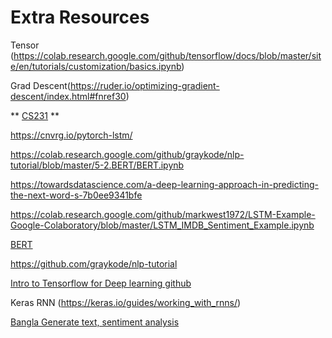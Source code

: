 # Extra Resources 

Tensor (https://colab.research.google.com/github/tensorflow/docs/blob/master/site/en/tutorials/customization/basics.ipynb)

Grad Descent(https://ruder.io/optimizing-gradient-descent/index.html#fnref30)

** [CS231](https://cs231n.github.io/neural-networks-3/) **

https://cnvrg.io/pytorch-lstm/

https://colab.research.google.com/github/graykode/nlp-tutorial/blob/master/5-2.BERT/BERT.ipynb

https://towardsdatascience.com/a-deep-learning-approach-in-predicting-the-next-word-s-7b0ee9341bfe

https://colab.research.google.com/github/markwest1972/LSTM-Example-Google-Colaboratory/blob/master/LSTM_IMDB_Sentiment_Example.ipynb

[BERT](https://www.analyticsvidhya.com/blog/2019/09/demystifying-bert-groundbreaking-nlp-framework/)

https://github.com/graykode/nlp-tutorial

[Intro to Tensorflow for Deep learning github](https://github.com/anmspro/Intro-to-Tensorflow-for-Deep-Learning-Udacity)

Keras RNN (https://keras.io/guides/working_with_rnns/)

[Bangla Generate text, sentiment analysis ](https://www.datasciencecentral.com/profiles/blogs/nlp-with-bangla-word2vec-generating-bangla-text-amp-sentiment)
